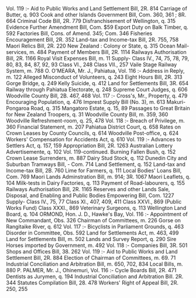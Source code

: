 Vol. 119 :- Aid to Public Works and Land Settlement Bill, 2R. 814 Carriage of Butter, q. 903 Cook and other Islands Government Bill, Com. 360, 361 ; 8R. 664 Criminal Code Bill, 2R. 779 Disfranchisement of Wellington, q. 315 Evidence Further Amendment Bill, Com. $59 Export Duty on Balk Timber, q. 592 Factories Bill, Cons. of Amend. 345; Com. 346 Fisheries Encouragement Bill, 2R. 352 Land-tax and Income-tax Bill, 2R. 755, 758 Maori Relics Bill, 2R. 220 New Zealand : Colony or State, q. 315 Ocean Mail-services, m. 484 Payment of Members Bill, 2R. 1114 Railways Authorisation Bill, 2R. 1166 Royal Visit Expenses Bill, m. 11 Supply- Class IV., 74, 75, 78, 79, 80, 83, 84, 87, 92, 93 Class VI., 248 Class VII., 257 Vaile Stage Railway System, m. 788 O. O'MEARA, Mr. J., Pahiatua, Vol. 116 :- Address in Reply, m. 122 Alleged Misconduct of Volunteers, q. 243 Eight Hours Bill, 2R. 313 Gorge Bridge, q. 249 Kelly Suicide, q. 412 Land for Settlements Bill, 3R. 654 Railway through Pahiatua Electorate, q. 248 Supreme Court Judges, q. 606 Woodville County Bill, 2B. 467, 468 Vol. 117 :- Cross's, Mr., Property, q. 479 Encouraging Population, q. 476 Imprest Supply Bill (No. 3), m. 613 Makuri-Pongaroa Road, q. 315 Mangatoro Estate, q. 15, 89 Passages to Great Britain for New Zealand Troopers, q. 31 Woodville County Bill, m. 359, 360 Woodville Refreshment-room, q. 25, 478 Vol. 118 :- Breach of Privilege, m. 360 Financial Statement, m. 207 Pahiatua District Court, q. 658 Rates on Crown Leases by County Councils, q. 614 Woodville Post-office, q. 624 Workers' Compensation for Accidents Act, q. 610 Vol. 119 :- Advances to Settlers Act, q. 157, 159 Appropriation Bill, 2R. 1263 Australian Lottery Advertisemente, q. 102 Vol. 119-continued. Burning Fallen Bush, q. 152 Crown Lease Surrenders, m. 887 Dairy Stud Stock, q. 112 Dunedin City and Suburban Tramways Bill, \- Com. 714 Land Settlement, q. 152 Land-tax and Income-tax Bill, 2B. 760 Lime for Farmers, q. 111 Local Bodies' Loans Bill, Com. 769 Maori Lands Adminstration Bill, m. 914; 3R. 1067 Maori Leaflets, q. 104 Milk-tests in Dairy Factories, q. 113 Payment of Road-labourers, q. 155 Railways Authorisation Bill, 2R. 1165 Reserves and other Lands Sale, Disposal, and Enabling and Public Bodies Empowering Bill, Com. 1227 Supply- Class IV., 75, 77 Class XI., 407, 409, 411 Class XXVI., 869 (Public Works Fund) Class XXXI., 869 Veterinary Surgeons, q. 113 Wellington Land Board, q. 104 ORMOND, Hon. J. D., Hawke's Bay, Vol. 116 :- Appointment of New Commandant, Obs. 326 Chairman of Committees, m. 226 Gorse on Rangitaike River, q. 612 Vol. 117 :- Bicyclists in Parliament Grounds, q. 463 Disorder in Committee, Obs. 592 Land for Settlements Act, m. 463, 499 Land for Settlements Bill, m. 502 Lands and Survey Report, q. 290 Sire Horses imported by Government, m. 492 Vol. 118 :- Companies Bill, 3R. 501 Shops and Offices Bill, 38. 262 Vol. 119 :- Aid to Public Works and Land Settlement Bill, 2R. 884 Election of Chairman of Committees, m. 69. 71 Industrial Conciliation and Arbitration Bill, m. 650, 702, 834 Local Bills, m. 880 P. PALMER, Mr. J., Ohinemuri, Vol. 116 :- Cycle Boards Bill, 2R. 471 Dentists as Jurymen, q. 194 Industrial Conciliation and Arbitration Bill. 2R. 344 Statutes Compilation Bill, 28. 478 Workers' Right of Appeal Bill, 2R. 250, 255 